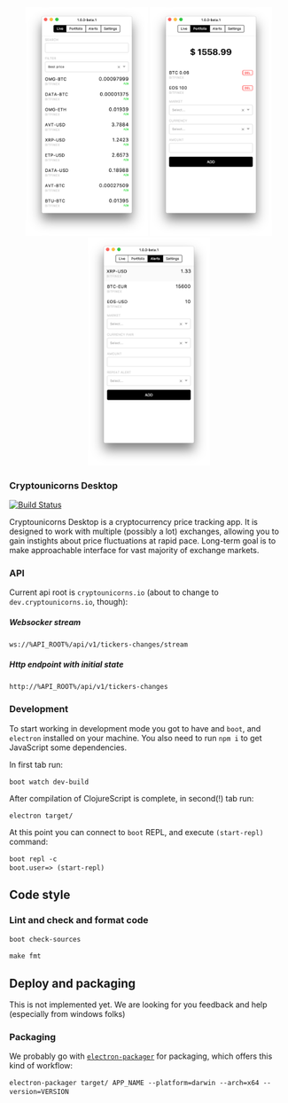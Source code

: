 <div align="center">
  <img src="docs/img/live.png" width="220px" />
  <img src="docs/img/folio.png" width="220px" />
  <img src="docs/img/alerts.png" width="220px" />
</div>

### Cryptounicorns Desktop

[![Build Status](https://travis-ci.org/cryptounicorns/desktop.svg)](https://travis-ci.org/cryptounicorns/desktop)

Cryptounicorns Desktop is a cryptocurrency price tracking app. It is designed to work with multiple (possibly a lot) exchanges, allowing you to gain instights about price fluctuations at rapid pace. Long-term goal is to make approachable interface for vast majority of exchange markets.

### API

Current api root is `cryptounicorns.io` (about to change to `dev.cryptounicorns.io`, though):

##### Websocker stream

```
ws://%API_ROOT%/api/v1/tickers-changes/stream
```

##### Http endpoint with initial state

```
http://%API_ROOT%/api/v1/tickers-changes
```


### Development

To start working in development mode you got to have and `boot`, and `electron` installed on your machine. You also need to run `npm i` to get JavaScript some dependencies.

In first tab run:

```
boot watch dev-build
```

After compilation of ClojureScript is complete, in second(!) tab run:

```
electron target/
```

At this point you can connect to `boot` REPL, and execute `(start-repl)` command:

```
boot repl -c
boot.user=> (start-repl)
```

## Code style

### Lint and check and format code

```
boot check-sources
```

```
make fmt
```

## Deploy and packaging

This is not implemented yet. We are looking for you feedback and help (especially from windows folks)

### Packaging

We probably go with [`electron-packager`](https://github.com/maxogden/electron-packager) for packaging, which offers this kind of workflow:

```
electron-packager target/ APP_NAME --platform=darwin --arch=x64 --version=VERSION
```

